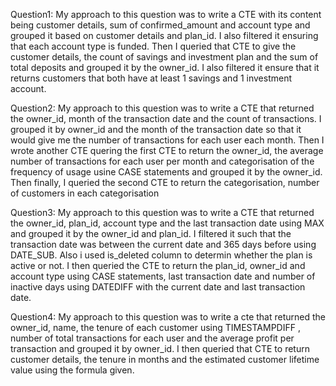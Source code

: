 Question1:
My approach to this question was to write a CTE with its content being customer details, sum of confirmed_amount and account type and grouped it based on customer details and plan_id. 
I also filtered it ensuring that each account type is funded. Then I queried that CTE to give the customer details, the count of savings and investment plan and the sum 
of total deposits and grouped it by the owner_id. I also filtered it ensure that it returns customers that both have at least 1 savings and 1 investment account.

Question2:
My approach to this question was to write a CTE that returned the owner_id, month of the transaction date and the count of transactions. I grouped it by owner_id and the month of the transaction
date so that it would give me the number of transactions for each user each month. Then I wrote another CTE quering the first CTE to return the owner_id, the average number of transactions
for each user per month and categorisation of the frequency of usage usine CASE statements and grouped it by the owner_id. Then finally, I queried the second CTE to return the categorisation, number of customers
in each categorisation

Question3:
My approach to this question was to write a CTE that returned the owner_id, plan_id, account type and the last transaction date using MAX and grouped it by the owner_id and plan_id. I filtered it such that
the transaction date was between the current date and 365 days before using DATE_SUB. Also i used is_deleted column to determin whether the plan is active or not. I then queried the CTE to return the plan_id,
owner_id and account type using CASE statements, last transaction date and number of inactive days using DATEDIFF with the current date and last transaction date.

Question4:
My approach to this question was to write a cte that returned the owner_id, name, the tenure of each customer using TIMESTAMPDIFF , number of total transactions for each user and the average profit per
transaction and grouped it by owner_id. I then queried that CTE to return customer details, the tenure in months and the estimated customer lifetime value using the formula given.
